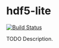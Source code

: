 # hdf5-lite

[![Build Status](https://travis-ci.org/ocramz/hdf5-lite.png)](https://travis-ci.org/ocramz/hdf5-lite)

TODO Description.
